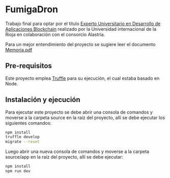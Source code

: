 # FumigaDron 

Trabajo final para optar por el titulo [Experto Universitario en Desarrollo de Aplicaciones Blockchain](https://www.unir.net/ingenieria/curso-blockchain-technology/) realizado por la Universidad internacional de la Rioja en colaboración con el consorcio Alastria.

Para un mejor entendimiento del proyecto se sugiere leer el documento [Memoria.pdf](https://github.com/jsteerv/fumigadron/blob/master/Memoria.pdf) 

## Pre-requisitos

Este proyecto emplea [Truffle](https://www.trufflesuite.com/docs/truffle/getting-started/installation) para su ejecución, el cual estaba basado en Node.

## Instalación y ejecución

Para ejecutar este proyecto se debe abrir una consola de comandos y moverse a la carpeta source en la raíz del proyecto, allí se debe ejecutar los siguientes comandos:

```bash
npm install
truffle develop
migrate --reset
```
Luego abrir una nueva consola de comandos y moverse a la carpeta source/app en la raíz del proyecto, allí se debe ejecutar:

```bash
npm install
npm run dev
```
